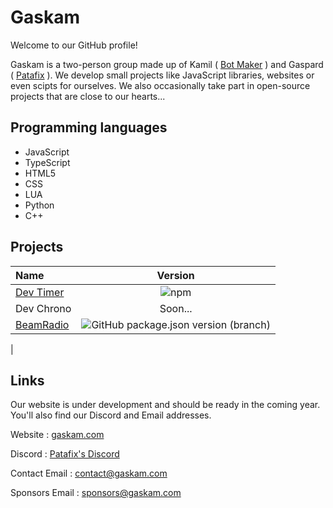 # Gaskam

Welcome to our GitHub profile! 

Gaskam is a two-person group made up of Kamil ( [Bot Maker](https://github.com/orgs/gaskam-com/people/BOT-maKeR-0000) ) and Gaspard ( [Patafix](https://github.com/orgs/gaskam-com/people/PatafixPLTX) ). We develop small projects like JavaScript libraries, websites or even scipts for ourselves. We also occasionally take part in open-source projects that are close to our hearts...  

## Programming languages

- JavaScript
- TypeScript
- HTML5
- CSS
- LUA
- Python
- C++

## Projects

| Name | Version |
| :---- | :-------: |
| [Dev Timer](https://github.com/gaskam-com/dev-timer) | ![npm](https://img.shields.io/npm/v/dev-timer) |
| Dev Chrono | Soon... |
| [BeamRadio](https://github.com/gaskam-com/BeamRadio) | ![GitHub package.json version (branch)](https://img.shields.io/github/package-json/v/gaskam-com/BeamRadio/main?label=GitHub)
 |

## Links

Our website is under development and should be ready in the coming year. You'll also find our Discord and Email addresses.

Website : [gaskam.com](https://gaskam.com/)

Discord : [Patafix's Discord](http://discord.gaskam.com/)

Contact Email : contact@gaskam.com

Sponsors Email : sponsors@gaskam.com

